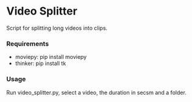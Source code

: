 # Video Splitter
Script for splitting long videos into clips.

### Requirements
- moviepy: pip install moviepy
- thinker: pip install tk

### Usage
Run video_splitter.py, select a video, the duration in secsm and a folder.
